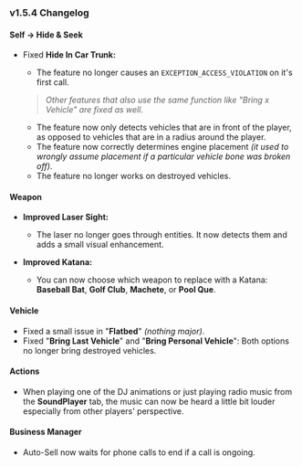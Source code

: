 ### v1.5.4 Changelog

#### Self -> Hide & Seek

- Fixed **Hide In Car Trunk:**
  - The feature no longer causes an `EXCEPTION_ACCESS_VIOLATION` on it's first call.
  > *Other features that also use the same function like "Bring x Vehicle" are fixed as well.*

  - The feature now only detects vehicles that are in front of the player, as opposed to vehicles that are in a radius around the player.
  - The feature now correctly determines engine placement *(it used to wrongly assume placement if a particular vehicle bone was broken off)*.
  - The feature no longer works on destroyed vehicles.

#### Weapon

- **Improved Laser Sight:**
  - The laser no longer goes through entities. It now detects them and adds a small visual enhancement.

- **Improved Katana:**
  - You can now choose which weapon to replace with a Katana: **Baseball Bat**, **Golf Club**, **Machete**, or **Pool Que**.

#### Vehicle

- Fixed a small issue in "**Flatbed**" *(nothing major)*.
- Fixed "**Bring Last Vehicle**" and "**Bring Personal Vehicle**": Both options no longer bring destroyed vehicles.

#### Actions

- When playing one of the DJ animations or just playing radio music from the **SoundPlayer** tab, the music can now be heard a little bit louder especially from other players' perspective.

#### Business Manager

- Auto-Sell now waits for phone calls to end if a call is ongoing.
